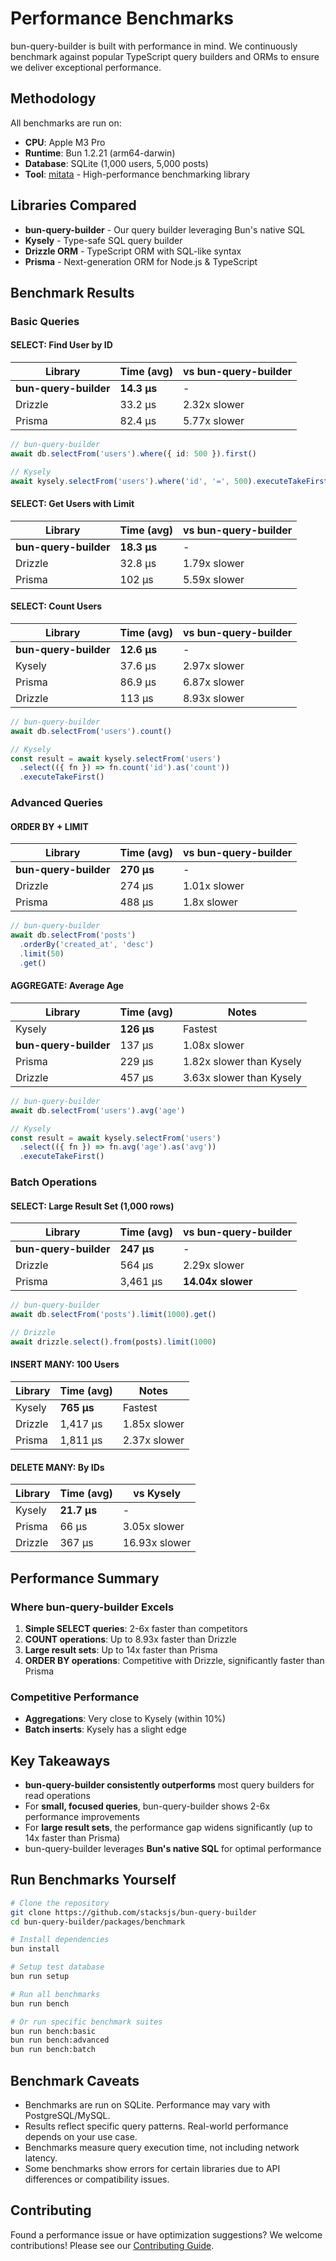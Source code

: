 # Performance Benchmarks

bun-query-builder is built with performance in mind. We continuously benchmark against popular TypeScript query builders and ORMs to ensure we deliver exceptional performance.

## Methodology

All benchmarks are run on:
- **CPU**: Apple M3 Pro
- **Runtime**: Bun 1.2.21 (arm64-darwin)
- **Database**: SQLite (1,000 users, 5,000 posts)
- **Tool**: [mitata](https://github.com/evanwashere/mitata) - High-performance benchmarking library

## Libraries Compared

- **bun-query-builder** - Our query builder leveraging Bun's native SQL
- **Kysely** - Type-safe SQL query builder
- **Drizzle ORM** - TypeScript ORM with SQL-like syntax
- **Prisma** - Next-generation ORM for Node.js & TypeScript

## Benchmark Results

### Basic Queries

#### SELECT: Find User by ID

| Library | Time (avg) | vs bun-query-builder |
|---------|-----------|----------------------|
| **bun-query-builder** | **14.3 µs** | - |
| Drizzle | 33.2 µs | 2.32x slower |
| Prisma | 82.4 µs | 5.77x slower |

```ts
// bun-query-builder
await db.selectFrom('users').where({ id: 500 }).first()

// Kysely
await kysely.selectFrom('users').where('id', '=', 500).executeTakeFirst()
```

#### SELECT: Get Users with Limit

| Library | Time (avg) | vs bun-query-builder |
|---------|-----------|----------------------|
| **bun-query-builder** | **18.3 µs** | - |
| Drizzle | 32.8 µs | 1.79x slower |
| Prisma | 102 µs | 5.59x slower |

#### SELECT: Count Users

| Library | Time (avg) | vs bun-query-builder |
|---------|-----------|----------------------|
| **bun-query-builder** | **12.6 µs** | - |
| Kysely | 37.6 µs | 2.97x slower |
| Prisma | 86.9 µs | 6.87x slower |
| Drizzle | 113 µs | 8.93x slower |

```ts
// bun-query-builder
await db.selectFrom('users').count()

// Kysely
const result = await kysely.selectFrom('users')
  .select(({ fn }) => fn.count('id').as('count'))
  .executeTakeFirst()
```

### Advanced Queries

#### ORDER BY + LIMIT

| Library | Time (avg) | vs bun-query-builder |
|---------|-----------|----------------------|
| **bun-query-builder** | **270 µs** | - |
| Drizzle | 274 µs | 1.01x slower |
| Prisma | 488 µs | 1.8x slower |

```ts
// bun-query-builder
await db.selectFrom('posts')
  .orderBy('created_at', 'desc')
  .limit(50)
  .get()
```

#### AGGREGATE: Average Age

| Library | Time (avg) | Notes |
|---------|-----------|-------|
| Kysely | **126 µs** | Fastest |
| **bun-query-builder** | 137 µs | 1.08x slower |
| Prisma | 229 µs | 1.82x slower than Kysely |
| Drizzle | 457 µs | 3.63x slower than Kysely |

```ts
// bun-query-builder
await db.selectFrom('users').avg('age')

// Kysely
const result = await kysely.selectFrom('users')
  .select(({ fn }) => fn.avg('age').as('avg'))
  .executeTakeFirst()
```

### Batch Operations

#### SELECT: Large Result Set (1,000 rows)

| Library | Time (avg) | vs bun-query-builder |
|---------|-----------|----------------------|
| **bun-query-builder** | **247 µs** | - |
| Drizzle | 564 µs | 2.29x slower |
| Prisma | 3,461 µs | **14.04x slower** |

```ts
// bun-query-builder
await db.selectFrom('posts').limit(1000).get()

// Drizzle
await drizzle.select().from(posts).limit(1000)
```

#### INSERT MANY: 100 Users

| Library | Time (avg) | Notes |
|---------|-----------|-------|
| Kysely | **765 µs** | Fastest |
| Drizzle | 1,417 µs | 1.85x slower |
| Prisma | 1,811 µs | 2.37x slower |

#### DELETE MANY: By IDs

| Library | Time (avg) | vs Kysely |
|---------|-----------|-----------|
| Kysely | **21.7 µs** | - |
| Prisma | 66 µs | 3.05x slower |
| Drizzle | 367 µs | 16.93x slower |

## Performance Summary

### Where bun-query-builder Excels

1. **Simple SELECT queries**: 2-6x faster than competitors
2. **COUNT operations**: Up to 8.93x faster than Drizzle
3. **Large result sets**: Up to 14x faster than Prisma
4. **ORDER BY operations**: Competitive with Drizzle, significantly faster than Prisma

### Competitive Performance

- **Aggregations**: Very close to Kysely (within 10%)
- **Batch inserts**: Kysely has a slight edge

## Key Takeaways

- **bun-query-builder consistently outperforms** most query builders for read operations
- For **small, focused queries**, bun-query-builder shows 2-6x performance improvements
- For **large result sets**, the performance gap widens significantly (up to 14x faster than Prisma)
- bun-query-builder leverages **Bun's native SQL** for optimal performance

## Run Benchmarks Yourself

```bash
# Clone the repository
git clone https://github.com/stacksjs/bun-query-builder
cd bun-query-builder/packages/benchmark

# Install dependencies
bun install

# Setup test database
bun run setup

# Run all benchmarks
bun run bench

# Or run specific benchmark suites
bun run bench:basic
bun run bench:advanced
bun run bench:batch
```

## Benchmark Caveats

- Benchmarks are run on SQLite. Performance may vary with PostgreSQL/MySQL.
- Results reflect specific query patterns. Real-world performance depends on your use case.
- Benchmarks measure query execution time, not including network latency.
- Some benchmarks show errors for certain libraries due to API differences or compatibility issues.

## Contributing

Found a performance issue or have optimization suggestions? We welcome contributions! Please see our [Contributing Guide](https://github.com/stacksjs/bun-query-builder/blob/main/.github/CONTRIBUTING.md).
